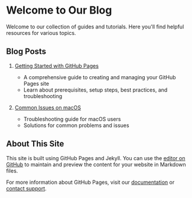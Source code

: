 # Welcome to Our Blog

Welcome to our collection of guides and tutorials. Here you'll find helpful resources for various topics.

## Blog Posts

1. [Getting Started with GitHub Pages](getting_started.md)
   - A comprehensive guide to creating and managing your GitHub Pages site
   - Learn about prerequisites, setup steps, best practices, and troubleshooting

2. [Common Issues on macOS](issues_macos.md)
   - Troubleshooting guide for macOS users
   - Solutions for common problems and issues

## About This Site

This site is built using GitHub Pages and Jekyll. You can use the [editor on GitHub](https://github.com/plusplusoneplusplus/website/edit/master/index.md) to maintain and preview the content for your website in Markdown files.

For more information about GitHub Pages, visit our [documentation](https://help.github.com/categories/github-pages-basics/) or [contact support](https://github.com/contact).